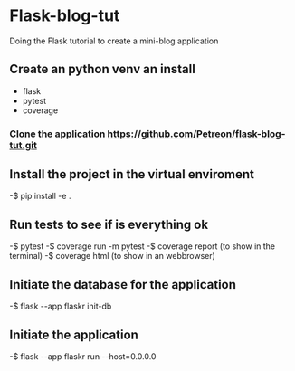 # Flask-blog-tut
Doing the Flask tutorial to create a mini-blog application

## Create an python venv an install
- flask
- pytest
- coverage

### Clone the application https://github.com/Petreon/flask-blog-tut.git

## Install the project in the virtual enviroment
-$ pip install -e .

## Run tests to see if is everything ok
-$ pytest
-$ coverage run -m pytest
-$ coverage report (to show in the terminal)
-$ coverage html (to show in an webbrowser)

## Initiate the database for the application
-$ flask --app flaskr init-db

## Initiate the application
-$ flask --app flaskr run --host=0.0.0.0


